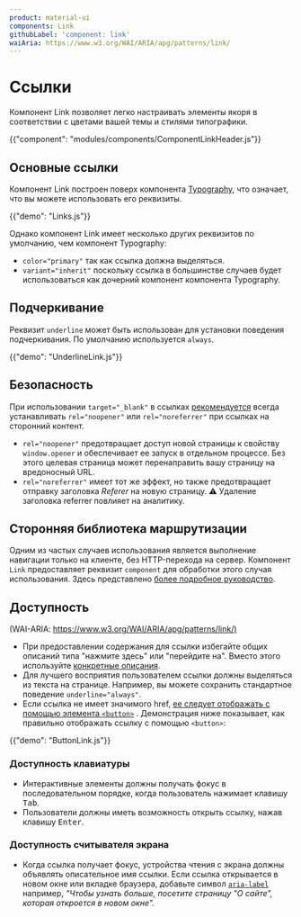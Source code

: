 ```yaml
---
product: material-ui
components: Link
githubLabel: 'component: link'
waiAria: https://www.w3.org/WAI/ARIA/apg/patterns/link/
---
```


# Ссылки <meta data-oversett="" data-original-text="Links">

<p class="description">Компонент Link позволяет легко настраивать элементы якоря в соответствии с цветами вашей темы и стилями типографики.</p>

{{"component": "modules/components/ComponentLinkHeader.js"}}

## Основные ссылки <meta data-oversett="" data-original-text="Basic links">

Компонент Link построен поверх компонента [Typography](/material-ui/api/typography/), что означает, что вы можете использовать его реквизиты.

{{"demo": "Links.js"}}

Однако компонент Link имеет несколько других реквизитов по умолчанию, чем компонент Typography:

-   `color="primary"` так как ссылка должна выделяться.
-   `variant="inherit"` поскольку ссылка в большинстве случаев будет использоваться как дочерний компонент компонента Typography.

## Подчеркивание <meta data-oversett="" data-original-text="Underline">

Реквизит `underline` может быть использован для установки поведения подчеркивания. По умолчанию используется `always`.

{{"demo": "UnderlineLink.js"}}

## Безопасность <meta data-oversett="" data-original-text="Security">

При использовании `target="_blank"` в ссылках [рекомендуется](https://developers.google.com/web/tools/lighthouse/audits/noopener) всегда устанавливать `rel="noopener"` или `rel="noreferrer"` при ссылках на сторонний контент.

-   `rel="noopener"` предотвращает доступ новой страницы к свойству `window.opener` и обеспечивает ее запуск в отдельном процессе. Без этого целевая страница может перенаправить вашу страницу на вредоносный URL.
-   `rel="noreferrer"` имеет тот же эффект, но также предотвращает отправку заголовка _Referer_ на новую страницу. ⚠️ Удаление заголовка referrer повлияет на аналитику.

## Сторонняя библиотека маршрутизации <meta data-oversett="" data-original-text="Third-party routing library">

Одним из частых случаев использования является выполнение навигации только на клиенте, без HTTP-перехода на сервер. Компонент `Link` предоставляет реквизит `component` для обработки этого случая использования. Здесь представлено [более подробное руководство](/material-ui/guides/routing/#link).

## Доступность <meta data-oversett="" data-original-text="Accessibility">

(WAI-ARIA: [https://www.w3.org/WAI/ARIA/apg/patterns/link/)](https://www.w3.org/WAI/ARIA/apg/patterns/link/)

-   При предоставлении содержания для ссылки избегайте общих описаний типа "нажмите здесь" или "перейдите на". Вместо этого используйте [конкретные описания](https://developers.google.com/web/tools/lighthouse/audits/descriptive-link-text).
-   Для лучшего восприятия пользователем ссылки должны выделяться из текста на странице. Например, вы можете сохранить стандартное поведение `underline="always"`.
-   Если ссылка не имеет значимого href, [ее следует отображать с помощью элемента `<button>`](https://github.com/jsx-eslint/eslint-plugin-jsx-a11y/blob/HEAD/docs/rules/anchor-is-valid.md) . Демонстрация ниже показывает, как правильно отображать ссылку с помощью `<button>`:

{{"demo": "ButtonLink.js"}}

### Доступность клавиатуры <meta data-oversett="" data-original-text="Keyboard accessibility">

-   Интерактивные элементы должны получать фокус в последовательном порядке, когда пользователь нажимает клавишу <kbd class="key">Tab</kbd>.
-   Пользователи должны иметь возможность открыть ссылку, нажав клавишу <kbd class="key">Enter</kbd>.

### Доступность считывателя экрана <meta data-oversett="" data-original-text="Screen reader accessibility">

-   Когда ссылка получает фокус, устройства чтения с экрана должны объявлять описательное имя ссылки. Если ссылка открывается в новом окне или вкладке браузера, добавьте символ [`aria-label`](https://www.w3.org/WAI/WCAG22/Techniques/aria/ARIA8) например, _"Чтобы узнать больше, посетите страницу "О сайте", которая откроется в новом окне"._
